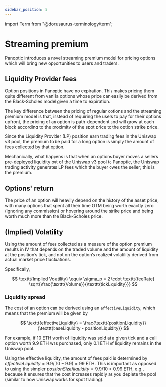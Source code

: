 ```yaml
---
sidebar_position: 5
---
```


import Term from "@docusaurus-terminology/term";


# Streaming premium
Panoptic introduces a novel streaming premium model for pricing options which will bring new opportunities to users and traders.

## Liquidity Provider fees
Option positions in Panoptic have no expiration. 
This makes pricing them quite different from vanilla options whose price can easily be derived from the <Term popup="The Black-Scholes model, aka the Black-Scholes-Merton (BSM) model, is a differential equation widely used to price options contracts." reference="/docs/terms/blackscholes">Black-Scholes</Term> model given a time to expiration.

The key difference between the pricing of regular options and the streaming premium model is that, instead of requiring the users to pay for their options upfront, the pricing of an option is path-dependent and will grow at each block according to the proximity of the spot price to the option strike price.

Since the Liquidity Provider (LP) position earn trading fees in the Uniswap v3 pool, the premium to be paid for a long option is simply the amount of fees collected by that option.

Mechanically, what happens is that when an options buyer moves a sellers pre-deployed liquidity out of the Uniswap v3 pool to Panoptic, the Uniswap trading activity generates LP fees which the buyer owes the seller; this is the premium.

## Options' return
The price of an option will heavily depend on the history of the asset price, with many options that spent all their time OTM being worth exactly zero (ignoring any commission) or hovering around the strike price and being worth much more than the Black-Scholes price. 


## (Implied) Volatility
Using the amount of fees collected as a measure of the option premium results in IV that depends on the traded volume and the amount of liquidity at the position’s tick, and not on the option’s realized volatility derived from actual market price fluctuations.

Specifically, 

$$
\texttt{Implied Volatility} \equiv \sigma_p = 2 \cdot \texttt{feeRate} \sqrt{\frac{\texttt{Volume}}{\texttt{tickLiquidity}}}
$$


### Liquidity spread

The cost of an option can be derived using an $\texttt{effectiveLiquidity}$, which means that the premium will be given by

$$
\texttt{effectiveLiquidity} = \frac{\texttt{positionLiquidity}}{\texttt{baseLiquidity - positionLiquidity}}
$$

For example, if 10 ETH worth of liquidity was sold at a given tick and a call option worth 9.9 ETH was purchased, only 0.1 ETH of liquidity remains in the Uniswap pool. 

Using the effective liquidity, the amount of fees paid is determined by $effectiveLiquidity = 9.9/(10−9.9) = 99$ ETH. This is important as opposed to using the simpler $positionSize/liquidity = 9.9/10 = 0.99$ ETH, e.g., because it ensures that the cost increases rapidly as you deplete the pool (similar to how Uniswap works for spot trading).